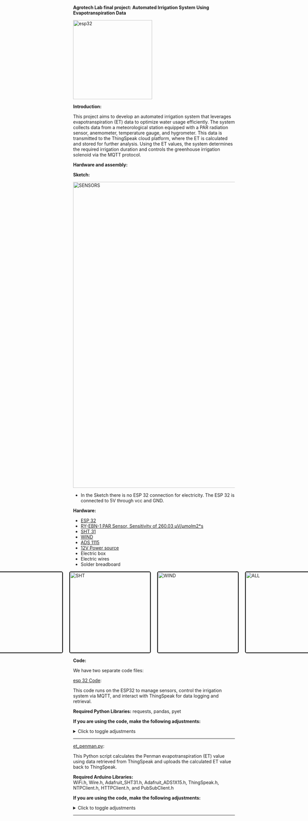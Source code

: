 **Agrotech Lab final project: Automated Irrigation System Using Evapotranspiration Data**

<img width="246" alt="esp32" src="https://github.com/user-attachments/assets/5f7b359c-5499-44b1-b602-41057d490905" />



**Introduction:**

This project aims to develop an automated irrigation system that leverages evapotranspiration (ET) data to optimize water usage efficiently.
The system collects data from a meteorological station equipped with a PAR radiation sensor, anemometer, temperature gauge, and hygrometer. 
This data is transmitted to the ThingSpeak cloud platform, where the ET is calculated and stored for further analysis.
Using the ET values, the system determines the required irrigation duration and controls the greenhouse irrigation solenoid via the MQTT protocol.

**Hardware and assembly:**

**Sketch:** 

<img width="951" alt="SENSORS" src="https://github.com/user-attachments/assets/5455995b-8eac-4985-8a76-5bf714dd532c" />

* In the Sketch there is no ESP 32 connection for electricity. The ESP 32 is connected to 5V through vcc and GND.
  

**Hardware:**
* [ESP 32](https://www.espressif.com/en/products/socs/esp32)
* [RY-EBN-1 PAR Sensor, Sensitivity of 260.03 μV/μ*mol*m2*s ](https://www.compactweathersensor.com/solar-radiation-sensors/ry-ebn-1-par-sensor.html)
* [SHT 31](https://wiki.dfrobot.com/SHT31_Temperature_Humidity_Sensor_Weatherproof_SKU_SEN0385)
* [WIND]()
* [ADS 1115 ](https://www.adafruit.com/product/1083)
* [12V Power source](https://www.iec.co.il/home)
* Electric box
* Electric wires
* Solder breadboard


<div style="display: flex; justify-content: center; align-items: center; gap: 20px;">
  <a href="https://github.com/user-attachments/assets/26b3903f-d668-451e-8018-17017d28efcf" target="_blank">
    <img src="https://github.com/user-attachments/assets/26b3903f-d668-451e-8018-17017d28efcf" alt="PAR" width="250" style="border: 2px solid #000; border-radius: 5px;"/>
  </a>
  
  <a href="https://github.com/user-attachments/assets/8976c230-f755-48e7-b685-c276087f597b" target="_blank">
    <img src="https://github.com/user-attachments/assets/8976c230-f755-48e7-b685-c276087f597b" alt="SHT" width="250" style="border: 2px solid #000; border-radius: 5px;"/>
  </a>

  <a href="https://github.com/user-attachments/assets/7429dfe7-0586-4658-b7b3-06668f8e92d7" target="_blank">
    <img src="https://github.com/user-attachments/assets/7429dfe7-0586-4658-b7b3-06668f8e92d7" alt="WIND" width="250" style="border: 2px solid #000; border-radius: 5px;"/>
  </a>

  <a href="https://github.com/user-attachments/assets/e241bb1f-98f5-4c57-9f31-6679799dc703" target="_blank">
    <img src="https://github.com/user-attachments/assets/e241bb1f-98f5-4c57-9f31-6679799dc703" alt="ALL" width="250" style="border: 2px solid #000; border-radius: 5px;"/>
  </a>
</div>






**Code:**

We have two separate code files:

[esp 32 Code](https://github.com/omribooton/finalepro/blob/main/esp%2032%20code):

This code runs on the ESP32 to manage sensors, control the irrigation system via MQTT, and interact with ThingSpeak for data logging and retrieval.

**Required Python Libraries:** 
requests, pandas, pyet 

**If you are using the code, make the following adjustments:** 

<details>
<summary>Click to toggle adjustments</summary>

```cpp
// Wi-Fi Adjustment
const char* ssid = "your_wifi_name"; // Change to the new WiFi network name
const char* password = "your_wifi_password"; // Change to the new WiFi password

// Time Zone Adjustment
const long utcOffsetInSeconds = 3600 * new_offset; // Set the appropriate UTC offset

// Irrigation Calculation Parameters Adjustment
float ET = 2.4; // Default evapotranspiration value, adjust based on climate conditions
float Kc = 1.6; // Crop coefficient, change according to the specific crop type
float area = 1.5; // The area of the irrigation zone in square meters, modify as needed
float efficiency = 0.9; // Irrigation system efficiency (e.g., 0.9 for 90% efficiency)
float flow_rate = 4; // Flow rate of the irrigation system in liters per hour per dripper
int num_drips = 2; // Number of drippers in the irrigation system, update accordingly

// MQTT Setup
const char* mqtt_server = "your_mqtt_broker_ip"; // Update with your MQTT broker IP
const int mqtt_port = 1883; // Update the broker port if needed
const char* mqtt_user = "your_mqtt_username"; // Update with your MQTT username
const char* mqtt_password = "your_mqtt_password"; // Update with your MQTT password
const char* mqttTopic = "/new/location/irrigation/solenoid"; // Update the MQTT topic

// ThingSpeak Setup
unsigned long channelID = your_channel_id; // Update with your ThingSpeak channel ID
const char* writeApiKey = "your_write_api_key"; // Update with your write API key
const char* readApiKey = "your_read_api_key"; // Update with your read API key
```

</details>


---

[et_penman.py](https://github.com/omribooton/finalepro/blob/main/et_penman.py):

This Python script calculates the Penman evapotranspiration (ET) value using data retrieved from ThingSpeak and uploads the calculated ET value back to ThingSpeak.

**Required Arduino Libraries:**  
WiFi.h, Wire.h, Adafruit_SHT31.h, Adafruit_ADS1X15.h, ThingSpeak.h, NTPClient.h, HTTPClient.h, and PubSubClient.h


**If you are using the code, make the following adjustments:** 

<details>
<summary>Click to toggle adjustments</summary>

```python
# Penman calculation Parameters (Elevation, Latitude and Pressure) Adjustment
elevation, latitude = 31.0, pyet.utils.deg_to_rad(32.0073)  # Replace with local elevation and latitude
pressure = 101.3  # Replace with local pressure

# ThingSpeak Setup
channel_id = "your_channel_id"  # Replace with your channel ID
read_api_key = "your_read_api_key"  # Replace with your read API key
write_api_key = "your_write_api_key"  # Replace with your write API key
```

</details>

---





  
